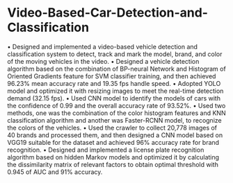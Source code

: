 # Video-Based-Car-Detection-and-Classification

•	Designed and implemented a video-based vehicle detection and classification system to detect, track and mark the model, brand, and color of the moving vehicles in the video.
•	Designed a vehicle detection algorithm based on the combination of BP-neural Network and Histogram of Oriented Gradients feature for SVM classifier training, and then achieved 96.23% mean accuracy rate and 19.35 fps handle speed.
•	Adopted YOLO model and optimized it with resizing images to meet the real-time detection demand (32.15 fps).
•	Used CNN model to identify the models of cars with the confidence of 0.99 and the overall accuracy rate of 93.52%.
•	Used two methods, one was the combination of the color histogram features and KNN classification algorithm and another was Faster-RCNN model, to recognize the colors of the vehicles.
•	Used the crawler to collect 20,778 images of 40 brands and processed them, and then designed a CNN model based on VGG19 suitable for the dataset and achieved 96% accuracy rate for brand recognition.
•	Designed and implemented a license plate recognition algorithm based on hidden Markov models and optimized it by calculating the dissimilarity matrix of relevant factors to obtain optimal threshold with 0.945 of AUC and 91% accuracy.
